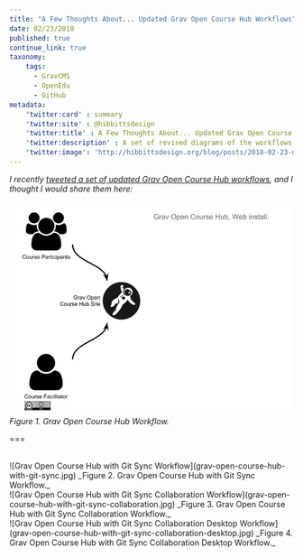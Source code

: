 ```yaml
---
title: "A Few Thoughts About... Updated Grav Open Course Hub Workflows"
date: 02/23/2018
published: true
continue_link: true
taxonomy:
    tags:
      - GravCMS
      - OpenEdu
      - GitHub
metadata:
    'twitter:card' : summary
    'twitter:site' : @hibbittsdesign
    'twitter:title' : A Few Thoughts About... Updated Grav Open Course Hub Workflows
    'twitter:description' : A set of revised diagrams of the workflows possible with the Grav CMS Open Course Hub.
    'twitter:image': 'http://hibbittsdesign.org/blog/posts/2018-02-23-updated-grav-open-course-hub-workflow-diagrams/grav-open-course-hub-with-git-sync-collaboration.jpg'
---
```


_I recently [tweeted a set of updated Grav Open Course Hub workflows](https://twitter.com/hibbittsdesign/status/966732614018121728), and I thought I would share them here:_

![Grav Open Course Hub Workflow](grav-open-course-hub.jpg)  
_Figure 1. Grav Open Course Hub Workflow._  

===

<br>
![Grav Open Course Hub with Git Sync Workflow](grav-open-course-hub-with-git-sync.jpg)  
_Figure 2. Grav Open Course Hub with Git Sync Workflow._  

<br>
![Grav Open Course Hub with Git Sync Collaboration Workflow](grav-open-course-hub-with-git-sync-collaboration.jpg)  
_Figure 3. Grav Open Course Hub with Git Sync Collaboration Workflow._  

<br>
![Grav Open Course Hub with Git Sync Collaboration Desktop Workflow](grav-open-course-hub-with-git-sync-collaboration-desktop.jpg)  
_Figure 4. Grav Open Course Hub with Git Sync Collaboration Desktop Workflow._  
